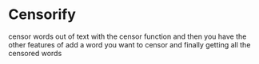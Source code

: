 # Censorify

censor words out of text with the censor function and then you have the other features of add a word you want to censor and finally getting all the censored words
